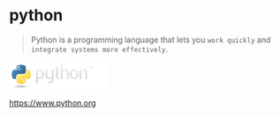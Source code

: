 # python

> Python is a programming language that lets you `work quickly` and `integrate systems more effectively`. 

<img src="./img/python-logo.png" height="50">

<https://www.python.org>
